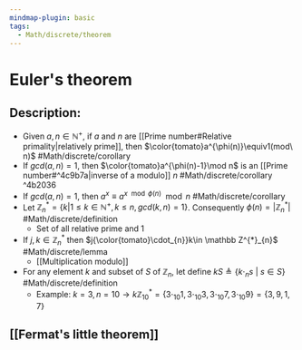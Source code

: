 ```yaml
---
mindmap-plugin: basic
tags:
  - Math/discrete/theorem
---
```


# Euler's theorem

## Description:
- Given $a,n\in \mathbb N^+$, if $a$ and $n$ are [[Prime number#Relative primality|relatively prime]], then $\color{tomato}a^{\phi(n)}\equiv1(mod\ n)$ #Math/discrete/corollary
- If $gcd(a,n)=1$, then $\color{tomato}a^{\phi(n)-1}\mod n$ is an [[Prime number#^4c9b7a|inverse of a modulo]] $n$ #Math/discrete/corollary ^4b2036
- If $gcd(a,n)=1$, then $a^{x}\equiv a^{x\mod\phi(n)}\mod n$ #Math/discrete/corollary
- Let $\mathbb Z^{*}_{n}=\{ k|1\le k \in \mathbb N^{+}, k\le n, gcd(k,n)=1\}$. Consequently $\phi(n)=|\mathbb Z^{*}_{n}|$ #Math/discrete/definition
	- Set of all relative prime and 1
- If $j,k\in \mathbb Z^{*}_{n}$ then $j{\color{tomato}\cdot_{n}}k\in \mathbb Z^{*}_{n}$ #Math/discrete/lemma
	- [[Multiplication modulo]]
- For any element $k$ and subset of $S$ of $\mathbb Z_{n}$, let define $kS\triangleq \{ k\cdot_{n}s\ |\ s\in S\}$ #Math/discrete/definition
	- Example: $k=3,n=10\to k\mathbb Z^{*}_{10}=\{3 \cdot_{10} 1, 3\cdot_{10} 3, 3 \cdot_{10} 7, 3 \cdot_{10} 9\}=\{3,9,1,7\}$

## [[Fermat's little theorem]]
